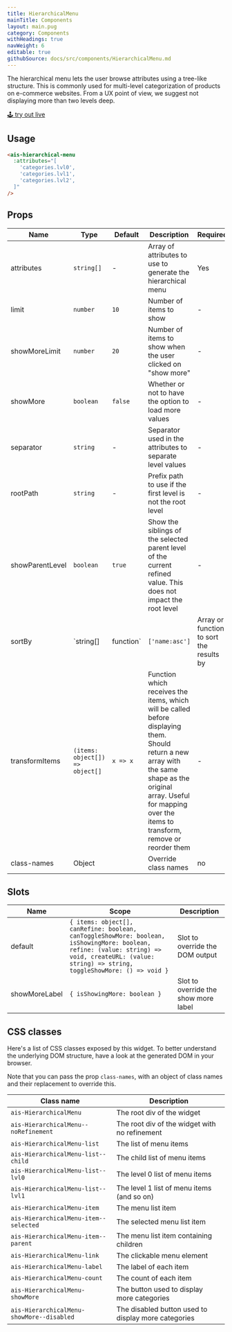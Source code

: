 ```yaml
---
title: HierarchicalMenu
mainTitle: Components
layout: main.pug
category: Components
withHeadings: true
navWeight: 6
editable: true
githubSource: docs/src/components/HierarchicalMenu.md
---
```


The hierarchical menu lets the user browse attributes using a tree-like structure. This is commonly used for multi-level categorization of products on e-commerce websites. From a UX point of view, we suggest not displaying more than two levels deep.

<a class="btn btn-static-theme" href="stories/?selectedKind=HierarchicalMenu">🕹 try out live</a>

## Usage

```html
<ais-hierarchical-menu
  :attributes="[
    'categories.lvl0',
    'categories.lvl1',
    'categories.lvl2',
  ]"
/>
```

## Props

Name | Type | Default | Description | Required
---|---|---|---|---
attributes | `string[]` | - | Array of attributes to use to generate the hierarchical menu | Yes
limit | `number` | `10` | Number of items to show | -
showMoreLimit | `number` | `20` | Number of items to show when the user clicked on "show more" | -
showMore | `boolean` | `false` | Whether or not to have the option to load more values | -
separator | `string` | - | Separator used in the attributes to separate level values | -
rootPath | `string` | - | Prefix path to use if the first level is not the root level | -
showParentLevel | `boolean` | `true` | Show the siblings of the selected parent level of the current refined value. This does not impact the root level | -
sortBy | `string[] | function` | `['name:asc']` | Array or function to sort the results by | -
transformItems | `(items: object[]) => object[]` | `x => x` | Function which receives the items, which will be called before displaying them. Should return a new array with the same shape as the original array. Useful for mapping over the items to transform, remove or reorder them | -
class-names | Object | | Override class names | no

## Slots

Name | Scope | Description
---|---|---
default | `{ items: object[], canRefine: boolean, canToggleShowMore: boolean, isShowingMore: boolean, refine: (value: string) => void, createURL: (value: string) => string, toggleShowMore: () => void }` | Slot to override the DOM output
showMoreLabel | `{ isShowingMore: boolean }` | Slot to override the show more label

## CSS classes

Here's a list of CSS classes exposed by this widget. To better understand the underlying DOM structure, have a look at the generated DOM in your browser.

Note that you can pass the prop `class-names`, with an object of class names and their replacement to override this.

Class name | Description
---|---
`ais-HierarchicalMenu` | The root div of the widget
`ais-HierarchicalMenu--noRefinement` | The root div of the widget with no refinement
`ais-HierarchicalMenu-list` | The list of menu items
`ais-HierarchicalMenu-list--child` | The child list of menu items
`ais-HierarchicalMenu-list--lvl0` | The level 0 list of menu items
`ais-HierarchicalMenu-list--lvl1` | The level 1 list of menu items (and so on)
`ais-HierarchicalMenu-item` | The menu list item
`ais-HierarchicalMenu-item--selected` | The selected menu list item
`ais-HierarchicalMenu-item--parent` | The menu list item containing children
`ais-HierarchicalMenu-link` | The clickable menu element
`ais-HierarchicalMenu-label` | The label of each item
`ais-HierarchicalMenu-count` | The count of each item
`ais-HierarchicalMenu-showMore` | The button used to display more categories
`ais-HierarchicalMenu-showMore--disabled` | The disabled button used to display more categories
